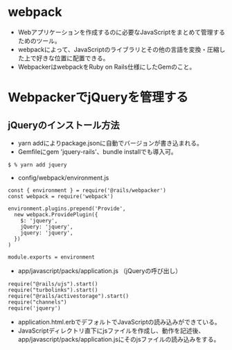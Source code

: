 # webpack
- Webアプリケーションを作成するのに必要なJavaScriptをまとめて管理するためのツール。
- webpackによって、JavaScriptのライブラリとその他の言語を変換・圧縮した上で好きな位置に配置できる。
- WebpackerはwebpackをRuby on Rails仕様にしたGemのこと。

# WebpackerでjQueryを管理する
## jQueryのインストール方法
- yarn addによりpackage.jsonに自動でバージョンが書き込まれる。
- Gemfileにgem 'jquery-rails'、bundle installでも導入可。
```
$ % yarn add jquery
```

- config/webpack/environment.js
```
const { environment } = require('@rails/webpacker')
const webpack = require('webpack')

environment.plugins.prepend('Provide',
  new webpack.ProvidePlugin({
    $: 'jquery',
    jQuery: 'jquery',
    jquery: 'jquery',
  })
)

module.exports = environment
```

- app/javascript/packs/application.js （jQueryの呼び出し）
```
require("@rails/ujs").start()
require("turbolinks").start()
require("@rails/activestorage").start()
require("channels")
require('jquery')
```

- application.html.erbでデフォルトでJavaScriptの読み込みができている。
- JavaScriptディレクトリ直下にjsファイルを作成し、動作を記述後、app/javascript/packs/application.jsにそのjsファイルの読み込みをする。
